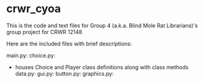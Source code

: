 # crwr_cyoa


This is the code and text files for Group 4 (a.k.a. Blind 
Mole Rat Librarians)'s group project for CRWR 12148

Here are the included files with brief descriptions:

main.py:
choice.py: 
- houses Choice and Player class definitions along with class methods
data.py:
gui.py:
button.py:
graphics.py:
